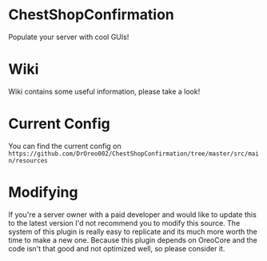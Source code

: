 # ChestShopConfirmation
Populate your server with cool GUIs!

# Wiki
Wiki contains some useful information, please take a look!

# Current Config
You can find the current config on `https://github.com/DrOreo002/ChestShopConfirmation/tree/master/src/main/resources`

# Modifying
If you're a server owner with a paid developer and would like to update this to the latest version I'd not recommend you to modify this source. The system of this plugin is really easy to replicate and its much more worth the time to make a new one. Because this plugin depends on OreoCore and the code isn't that good and not optimized well, so please consider it.
